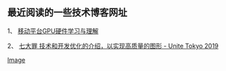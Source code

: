 ## 最近阅读的一些技术博客网址
1、
[移动平台GPU硬件学习与理解](https://zhuanlan.zhihu.com/p/347001411)

2、
[七大罪 技术和开发优化的介绍，以实现高质量的图形 - Unite Tokyo 2019](https://www.bilibili.com/video/BV1AJ411q7cy?from=search&seid=18275380707843654250)

[Image](pictures/unite_seven.jpg)